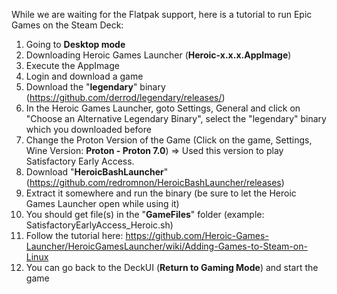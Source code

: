 While we are waiting for the Flatpak support, here is a tutorial to run Epic Games on the Steam Deck:

1) Going to **Desktop mode**
2) Downloading Heroic Games Launcher (**Heroic-x.x.x.AppImage**)
3) Execute the AppImage
4) Login and download a game
5) Download the "**legendary**" binary (https://github.com/derrod/legendary/releases/)
6) In the Heroic Games Launcher, goto Settings, General and click on "Choose an Alternative Legendary Binary", select the "legendary" binary which you downloaded before
7) Change the Proton Version of the Game (Click on the game, Settings, Wine Version: **Proton - Proton 7.0**) => Used this version to play Satisfactory Early Access.
8) Download "**HeroicBashLauncher**" (https://github.com/redromnon/HeroicBashLauncher/releases)
9) Extract it somewhere and run the binary (be sure to let the Heroic Games Launcher open while using it)
10) You should get file(s) in the "**GameFiles**" folder (example: SatisfactoryEarlyAccess_Heroic.sh)
11) Follow the tutorial here: https://github.com/Heroic-Games-Launcher/HeroicGamesLauncher/wiki/Adding-Games-to-Steam-on-Linux
12) You can go back to the DeckUI (**Return to Gaming Mode**) and start the game